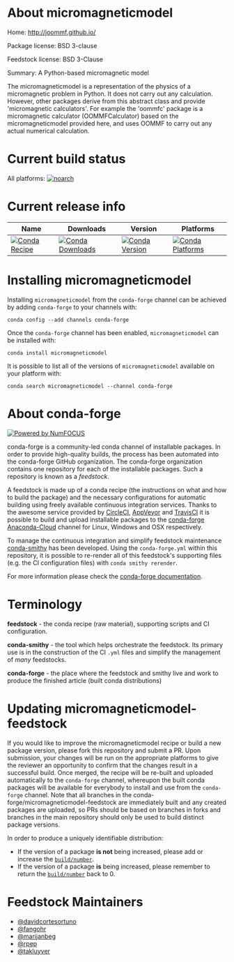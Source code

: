 <!--
# -*- mode: jinja -*-
-->

About micromagneticmodel
========================

Home: http://joommf.github.io/

Package license: BSD 3-clause

Feedstock license: BSD 3-Clause

Summary: A Python-based micromagnetic model

The micromagneticmodel is a representation of the physics of a
micromagnetic problem in Python. It does not carry out any
calculation. However, other packages derive from this abstract
class and provide 'micromagnetic calculators'. For example the
'oommfc' package is a micromagnetic calculator (OOMMFCalculator)
based on the micromagneticmodel provided here, and uses OOMMF to
carry out any actual numerical calculation.


Current build status
====================

All platforms:
[![noarch](https://img.shields.io/circleci/project/github/conda-forge/micromagneticmodel-feedstock/master.svg?label=noarch)](https://circleci.com/gh/conda-forge/micromagneticmodel-feedstock)

Current release info
====================

| Name | Downloads | Version | Platforms |
| --- | --- | --- | --- |
| [![Conda Recipe](https://img.shields.io/badge/recipe-micromagneticmodel-green.svg)](https://anaconda.org/conda-forge/micromagneticmodel) | [![Conda Downloads](https://img.shields.io/conda/dn/conda-forge/micromagneticmodel.svg)](https://anaconda.org/conda-forge/micromagneticmodel) | [![Conda Version](https://img.shields.io/conda/vn/conda-forge/micromagneticmodel.svg)](https://anaconda.org/conda-forge/micromagneticmodel) | [![Conda Platforms](https://img.shields.io/conda/pn/conda-forge/micromagneticmodel.svg)](https://anaconda.org/conda-forge/micromagneticmodel) |

Installing micromagneticmodel
=============================

Installing `micromagneticmodel` from the `conda-forge` channel can be achieved by adding `conda-forge` to your channels with:

```
conda config --add channels conda-forge
```

Once the `conda-forge` channel has been enabled, `micromagneticmodel` can be installed with:

```
conda install micromagneticmodel
```

It is possible to list all of the versions of `micromagneticmodel` available on your platform with:

```
conda search micromagneticmodel --channel conda-forge
```


About conda-forge
=================

[![Powered by NumFOCUS](https://img.shields.io/badge/powered%20by-NumFOCUS-orange.svg?style=flat&colorA=E1523D&colorB=007D8A)](http://numfocus.org)

conda-forge is a community-led conda channel of installable packages.
In order to provide high-quality builds, the process has been automated into the
conda-forge GitHub organization. The conda-forge organization contains one repository
for each of the installable packages. Such a repository is known as a *feedstock*.

A feedstock is made up of a conda recipe (the instructions on what and how to build
the package) and the necessary configurations for automatic building using freely
available continuous integration services. Thanks to the awesome service provided by
[CircleCI](https://circleci.com/), [AppVeyor](https://www.appveyor.com/)
and [TravisCI](https://travis-ci.org/) it is possible to build and upload installable
packages to the [conda-forge](https://anaconda.org/conda-forge)
[Anaconda-Cloud](https://anaconda.org/) channel for Linux, Windows and OSX respectively.

To manage the continuous integration and simplify feedstock maintenance
[conda-smithy](https://github.com/conda-forge/conda-smithy) has been developed.
Using the ``conda-forge.yml`` within this repository, it is possible to re-render all of
this feedstock's supporting files (e.g. the CI configuration files) with ``conda smithy rerender``.

For more information please check the [conda-forge documentation](https://conda-forge.org/docs/).

Terminology
===========

**feedstock** - the conda recipe (raw material), supporting scripts and CI configuration.

**conda-smithy** - the tool which helps orchestrate the feedstock.
                   Its primary use is in the construction of the CI ``.yml`` files
                   and simplify the management of *many* feedstocks.

**conda-forge** - the place where the feedstock and smithy live and work to
                  produce the finished article (built conda distributions)


Updating micromagneticmodel-feedstock
=====================================

If you would like to improve the micromagneticmodel recipe or build a new
package version, please fork this repository and submit a PR. Upon submission,
your changes will be run on the appropriate platforms to give the reviewer an
opportunity to confirm that the changes result in a successful build. Once
merged, the recipe will be re-built and uploaded automatically to the
`conda-forge` channel, whereupon the built conda packages will be available for
everybody to install and use from the `conda-forge` channel.
Note that all branches in the conda-forge/micromagneticmodel-feedstock are
immediately built and any created packages are uploaded, so PRs should be based
on branches in forks and branches in the main repository should only be used to
build distinct package versions.

In order to produce a uniquely identifiable distribution:
 * If the version of a package **is not** being increased, please add or increase
   the [``build/number``](https://conda.io/docs/user-guide/tasks/build-packages/define-metadata.html#build-number-and-string).
 * If the version of a package **is** being increased, please remember to return
   the [``build/number``](https://conda.io/docs/user-guide/tasks/build-packages/define-metadata.html#build-number-and-string)
   back to 0.

Feedstock Maintainers
=====================

* [@davidcortesortuno](https://github.com/davidcortesortuno/)
* [@fangohr](https://github.com/fangohr/)
* [@marijanbeg](https://github.com/marijanbeg/)
* [@rpep](https://github.com/rpep/)
* [@takluyver](https://github.com/takluyver/)

